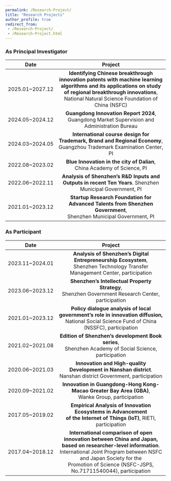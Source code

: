 ```yaml
---
permalink: /Research-Project/
title: "Research Projects"
author_profile: true
redirect_from: 
 - /Research-Project/
 - /Research-Project.html
---
```


### As Principal Investigator

|      Date       |                           Project                            |
| :-------------: | :----------------------------------------------------------: |
| 2025.01~2027.12 | **Identifying Chinese breakthrough innovation patents with machine learning algorithms and its applications on study of regional breakthrough innovations**, National Natural Science Foundation of China (NSFC) |
| 2024.05~2024.12 | **Guangdong Innovation Report 2024**, Guangdong Market Supervision and Administration Bureau |
| 2024.03~2024.05 | **International course design for Trademark, Brand and Regional Economy**, <br>Guangzhou Trademark Examination Center, PI |
| 2022.08~2023.02 | **Blue Innovation in the city of Dalian**, China Academy of Science, PI |
| 2022.06~2022.11 | **Analysis of Shenzhen’s R&D Inputs and Outputs in recent Ten Years**. Shenzhen Municipal Government, PI |
| 2021.01~2023.12 | **Startup Research Foundation for Advanced Talents from Shenzhen Government**, <br>Shenzhen Municipal Government, PI |



### As Participant

|      Date       |                           Project                            |
| :-------------: | :----------------------------------------------------------: |
| 2023.11~2024.01 | **Analysis of Shenzhen’s Digital Entrepreneurship Ecosystem**, <br>Shenzhen Technology Transfer Management Center, participation |
| 2023.06~2023.12 | **Shenzhen’s Intellectual Property Strategy**, <br/>Shenzhen Government Research Center, participation |
| 2021.01~2023.12 | **Policy dialogue analysis of local government’s role in innovation diffusion,** <br>National Social Science Fund of China (NSSFC), participation |
| 2021.02~2021.08 | **Edition of Shenzhen’s development Book series**, <br/>Shenzhen Academy of Social Science, participation |
| 2020.06~2021.03 | **Innovation and High-quality Development in Nanshan district**. <br/>Nanshan district Government, participation |
| 2020.09~2021.02 | **Innovation in Guangdong-Hong Kong-Macao Greater Bay Area (GBA)**, <br/>Wanke Group, participation |
| 2017.05~2019.02 | **Empirical Analysis of Innovation Ecosystems in Advancement <br/>of the Internet of Things (IoT)**, RIETI, participation |
| 2017.04~2018.12 | **International comparison of open innovation between China and Japan, <br/>based on researcher-level information**. <br/>International Joint Program between NSFC and Japan Society for the <br/>Promotion of Science (NSFC-JSPS, No.71711540044), participation |

